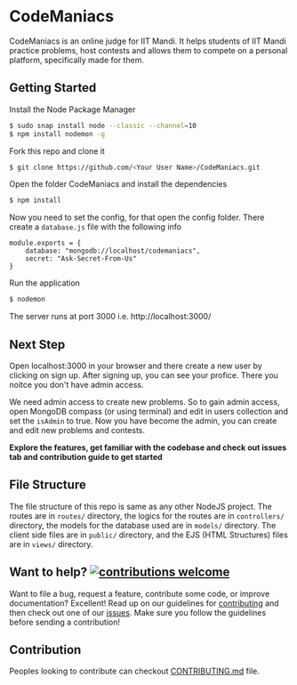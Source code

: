 # CodeManiacs

CodeManiacs is an online judge for IIT Mandi. It helps students of IIT Mandi practice problems, host contests and allows them to compete on a personal platform, specifically made for them.

## Getting Started

Install the Node Package Manager 
```bash
$ sudo snap install node --classic --channel=10
$ npm install nodemon -g
```

Fork this repo and clone it
```bash
$ git clone https://github.com/<Your User Name>/CodeManiacs.git
```

Open the folder CodeManiacs and install the dependencies
```bash
$ npm install
```

Now you need to set the config, for that open the config folder.
There create a `database.js` file with the following info
```
module.exports = {
    database: "mongodb://localhost/codemaniacs",
    secret: "Ask-Secret-From-Us"
}
```


Run the application
```bash
$ nodemon
```

The server runs at port 3000 i.e. http://localhost:3000/

## Next Step
Open localhost:3000 in your browser and there create a new user by clicking on sign up.
After signing up, you can see your profice. There you noitce you don't have admin access.

We need admin access to create new problems.
So to gain admin access, open MongoDB compass (or using terminal) and edit in users collection and set the `isAdmin` to true.
Now you have become the admin, you can create and edit new problems and contests.

**Explore the features, get familiar with the codebase and check out issues tab and contribution guide to get started**


## File Structure

The file structure of this repo is same as any other NodeJS project. The routes are in ```routes/``` directory, the logics for the routes are in ```controllers/``` directory, the models for the database used are in ```models/``` directory. The client side files are in ```public/``` directory, and the EJS (HTML Structures) files are in ```views/``` directory.

## Want to help? [![contributions welcome](https://img.shields.io/badge/contributions-welcome-brightgreen.svg?style=flat)](https://github.com/KamandPrompt/CodeManiacs/issues)

Want to file a bug, request a feature, contribute some code, or improve documentation? Excellent! Read up on our guidelines for [contributing](CONTRIBUTING.md) and then check out one of our [issues](https://github.com/KamandPrompt/CodeManiacs/issues). Make sure you follow the guidelines before sending a contribution!

## Contribution

Peoples looking to contribute can checkout [CONTRIBUTING.md](/CONTRIBUTING.md) file.
